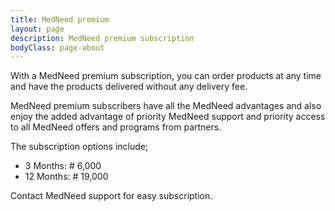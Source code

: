 ```yaml
---
title: MedNeed premium
layout: page
description: MedNeed premium subscription
bodyClass: page-about
---
```


With a MedNeed premium subscription, you can order products at any time and have the products delivered without any delivery fee.

MedNeed premium subscribers have all the MedNeed advantages and also enjoy the added advantage of priority MedNeed support and priority access to all MedNeed offers and programs from partners.

The subscription options include;
- 3 Months: # 6,000
- 12 Months: # 19,000

Contact MedNeed support for easy subscription.


